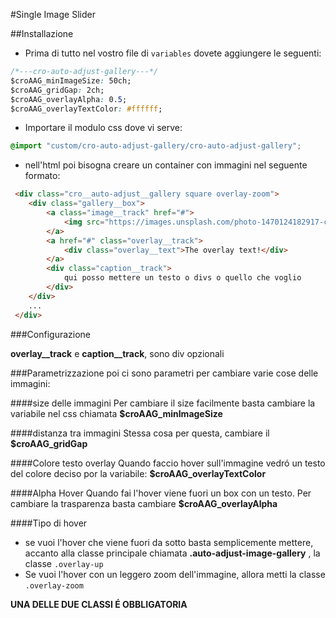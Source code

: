 #Single Image Slider

##Installazione
- Prima di tutto nel vostro file di ````variables```` dovete aggiungere le seguenti:

```css
/*---cro-auto-adjust-gallery---*/
$croAAG_minImageSize: 50ch;
$croAAG_gridGap: 2ch;
$croAAG_overlayAlpha: 0.5;
$croAAG_overlayTextColor: #ffffff;
```
- Importare il modulo css dove vi serve:
```css
@import "custom/cro-auto-adjust-gallery/cro-auto-adjust-gallery";
```
- nell'html poi bisogna creare un container con immagini nel seguente formato:
```html
 <div class="cro__auto-adjust__gallery square overlay-zoom">
    <div class="gallery__box">
        <a class="image__track" href="#">
            <img src="https://images.unsplash.com/photo-1470124182917-cc6e71b22ecc?dpr=2&auto=format&fit=crop&w=1500&h=1000&q=80&cs=tinysrgb&crop=">
        </a>
        <a href="#" class="overlay__track">
            <div class="overlay__text">The overlay text!</div>
        </a>
        <div class="caption__track">
            qui posso mettere un testo o divs o quello che voglio
        </div>
    </div>
    ...
 </div>
```

###Configurazione

__overlay__track__ e __caption__track__, sono div opzionali
  
###Parametrizzazione
poi ci sono parametri per cambiare varie cose delle immagini:

####size delle immagini
Per cambiare il size facilmente basta cambiare la variabile nel css chiamata __$croAAG_minImageSize__

####distanza tra immagini
Stessa cosa per questa, cambiare il __$croAAG_gridGap__

####Colore testo overlay
Quando faccio hover sull'immagine vedró un testo del colore deciso por la variabile: __$croAAG_overlayTextColor__

####Alpha Hover
Quando fai l'hover viene fuori un box con un testo. Per cambiare la trasparenza basta cambiare __$croAAG_overlayAlpha__

####Tipo di hover
* se vuoi l'hover che viene fuori da sotto basta semplicemente mettere, 
accanto alla classe principale chiamata __.auto-adjust-image-gallery__ , la classe ```.overlay-up```
* Se vuoi l'hover con un leggero zoom dell'immagine, allora metti la classe  ```.overlay-zoom```

__UNA DELLE DUE CLASSI É OBBLIGATORIA__
